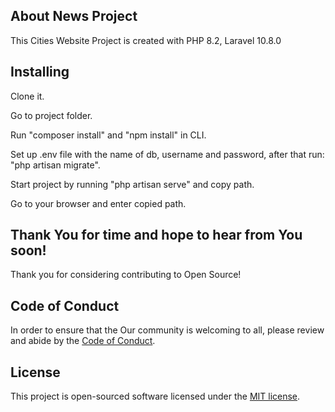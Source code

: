 

## About News Project

This Cities Website Project is created with PHP 8.2, Laravel 10.8.0

## Installing

Clone it.

Go to project folder.

Run "composer install" and "npm install" in CLI.

Set up .env file with the name of db, username and password, after that run: "php artisan migrate".

Start project by running "php artisan serve" and copy path.

Go to your browser and enter copied path.

## Thank You for time and hope to hear from You soon!

Thank you for considering contributing to Open Source!

## Code of Conduct

In order to ensure that the Our community is welcoming to all, please review and abide by the [Code of Conduct](https://laravel.com/docs/contributions#code-of-conduct).

## License

This project is open-sourced software licensed under the [MIT license](https://opensource.org/licenses/MIT).
